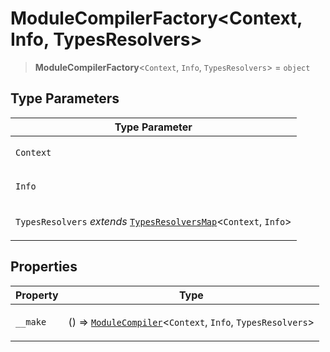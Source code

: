 # ModuleCompilerFactory\<Context, Info, TypesResolvers\>

> **ModuleCompilerFactory**\<`Context`, `Info`, `TypesResolvers`\> = `object`

## Type Parameters

<table>
<thead>
<tr>
<th>Type Parameter</th>
</tr>
</thead>
<tbody>
<tr>
<td>

`Context`

</td>
</tr>
<tr>
<td>

`Info`

</td>
</tr>
<tr>
<td>

`TypesResolvers` _extends_ [`TypesResolversMap`](TypesResolversMap.md)\<`Context`, `Info`\>

</td>
</tr>
</tbody>
</table>

## Properties

<table>
<thead>
<tr>
<th>Property</th>
<th>Type</th>
</tr>
</thead>
<tbody>
<tr>
<td>

<a id="__make"></a> `__make`

</td>
<td>

() => [`ModuleCompiler`](../classes/ModuleCompiler.md)\<`Context`, `Info`, `TypesResolvers`\>

</td>
</tr>
</tbody>
</table>
